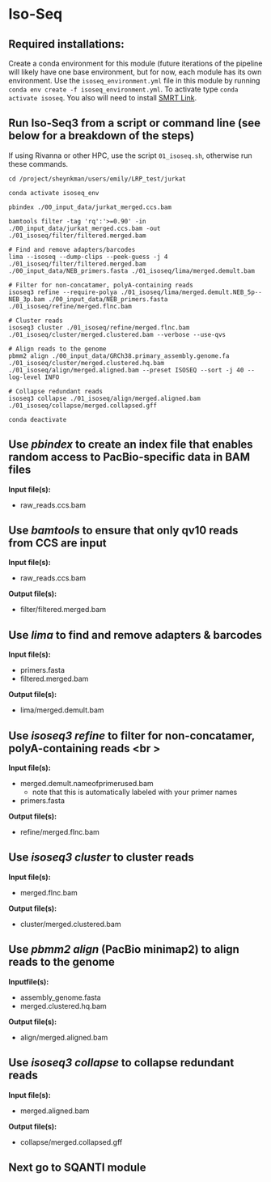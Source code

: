 # Iso-Seq 

## Required installations: <br />
Create a conda environment for this module (future iterations of the pipeline will likely have one base environment, but for now, each module has its own environment. Use the `isoseq_environment.yml` file in this module by running `conda env create -f isoseq_environment.yml`. To activate type `conda activate isoseq`. You also will need to install [SMRT Link](https://www.pacb.com/support/software-downloads/).

## Run Iso-Seq3 from a script or command line (see below for a breakdown of the steps) <br />
If using Rivanna or other HPC, use the script `01_isoseq.sh`, otherwise run these commands. <br />
```
cd /project/sheynkman/users/emily/LRP_test/jurkat

conda activate isoseq_env

pbindex ./00_input_data/jurkat_merged.ccs.bam

bamtools filter -tag 'rq':'>=0.90' -in ./00_input_data/jurkat_merged.ccs.bam -out ./01_isoseq/filter/filtered.merged.bam

# Find and remove adapters/barcodes
lima --isoseq --dump-clips --peek-guess -j 4 ./01_isoseq/filter/filtered.merged.bam ./00_input_data/NEB_primers.fasta ./01_isoseq/lima/merged.demult.bam

# Filter for non-concatamer, polyA-containing reads
isoseq3 refine --require-polya ./01_isoseq/lima/merged.demult.NEB_5p--NEB_3p.bam ./00_input_data/NEB_primers.fasta ./01_isoseq/refine/merged.flnc.bam

# Cluster reads
isoseq3 cluster ./01_isoseq/refine/merged.flnc.bam ./01_isoseq/cluster/merged.clustered.bam --verbose --use-qvs

# Align reads to the genome 
pbmm2 align ./00_input_data/GRCh38.primary_assembly.genome.fa ./01_isoseq/cluster/merged.clustered.hq.bam ./01_isoseq/align/merged.aligned.bam --preset ISOSEQ --sort -j 40 --log-level INFO

# Collapse redundant reads
isoseq3 collapse ./01_isoseq/align/merged.aligned.bam ./01_isoseq/collapse/merged.collapsed.gff

conda deactivate
```
## Use _pbindex_ to create an index file that enables random access to PacBio-specific data in BAM files <br />
__Input file(s):__ <br />
 - raw_reads.ccs.bam <br />

## Use _bamtools_ to ensure that only qv10 reads from CCS are input <br />
__Input file(s):__ <br />
 - raw_reads.ccs.bam <br />

__Output file(s):__ 
  - filter/filtered.merged.bam <br />

## Use _lima_ to find and remove adapters & barcodes <br />
__Input file(s):__ <br />
 - primers.fasta <br />
 - filtered.merged.bam <br />

__Output file(s):__ 
  - lima/merged.demult.bam <br />

## Use _isoseq3 refine_ to filter for non-concatamer, polyA-containing reads <br \>
  __Input file(s):__ <br />
  - merged.demult.nameofprimerused.bam <br />
     - note that this is automatically labeled with your primer names <br />
  - primers.fasta <br />

__Output file(s):__ <br />
- refine/merged.flnc.bam

## Use _isoseq3 cluster_ to cluster reads <br />
__Input file(s):__ <br />
- merged.flnc.bam

__Output file(s):__ <br />
- cluster/merged.clustered.bam <br />

## Use _pbmm2 align_ (PacBio minimap2) to align reads to the genome <br />
__Inputfile(s):__ <br />
- assembly_genome.fasta <br />
- merged.clustered.hq.bam <br />

__Output file(s):__ <br />
- align/merged.aligned.bam <br />

## Use _isoseq3 collapse_ to collapse redundant reads 
__Input file(s):__ <br />
- merged.aligned.bam

__Output file(s):__ <br />
- collapse/merged.collapsed.gff

## Next go to SQANTI module

